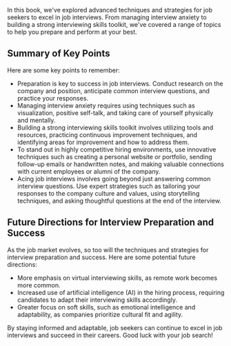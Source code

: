 

In this book, we've explored advanced techniques and strategies for job seekers to excel in job interviews. From managing interview anxiety to building a strong interviewing skills toolkit, we've covered a range of topics to help you prepare and perform at your best.

Summary of Key Points
---------------------

Here are some key points to remember:

* Preparation is key to success in job interviews. Conduct research on the company and position, anticipate common interview questions, and practice your responses.
* Managing interview anxiety requires using techniques such as visualization, positive self-talk, and taking care of yourself physically and mentally.
* Building a strong interviewing skills toolkit involves utilizing tools and resources, practicing continuous improvement techniques, and identifying areas for improvement and how to address them.
* To stand out in highly competitive hiring environments, use innovative techniques such as creating a personal website or portfolio, sending follow-up emails or handwritten notes, and making valuable connections with current employees or alumni of the company.
* Acing job interviews involves going beyond just answering common interview questions. Use expert strategies such as tailoring your responses to the company culture and values, using storytelling techniques, and asking thoughtful questions at the end of the interview.

Future Directions for Interview Preparation and Success
-------------------------------------------------------

As the job market evolves, so too will the techniques and strategies for interview preparation and success. Here are some potential future directions:

* More emphasis on virtual interviewing skills, as remote work becomes more common.
* Increased use of artificial intelligence (AI) in the hiring process, requiring candidates to adapt their interviewing skills accordingly.
* Greater focus on soft skills, such as emotional intelligence and adaptability, as companies prioritize cultural fit and agility.

By staying informed and adaptable, job seekers can continue to excel in job interviews and succeed in their careers. Good luck with your job search!
